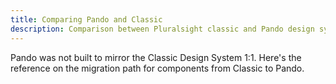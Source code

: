 ```yaml
---
title: Comparing Pando and Classic
description: Comparison between Pluralsight classic and Pando design systems
---
```


Pando was not built to mirror the Classic Design System 1:1. Here's the reference on the migration path for components from Classic to Pando.
